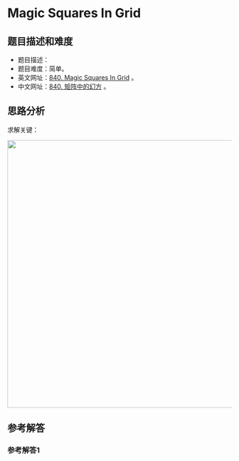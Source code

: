 # Magic Squares In Grid

## 题目描述和难度
+ 题目描述：
+ 题目难度：简单。
+ 英文网址：[840. Magic Squares In Grid](https://leetcode.com/problems/magic-squares-in-grid/description/)  。
+ 中文网址：[840. 矩阵中的幻方](https://leetcode-cn.com/problems/magic-squares-in-grid/description/)  。
## 思路分析
求解关键：

<img src="https://liweiwei1419.github.io/images/leetcode-solution/" width="600">

## 参考解答
### 参考解答1

```java

```